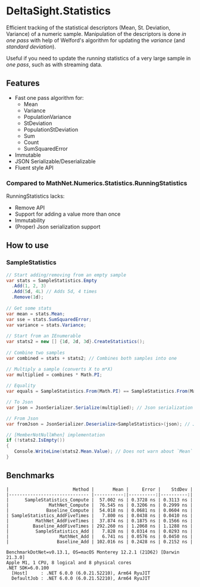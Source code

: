 # DeltaSight.Statistics
Efficient tracking of the statistical descriptors (Mean, St. Deviation, Variance) of a numeric sample.
Manipulation of the descriptors is done *in one pass* with help of Welford's algorithm for updating the *variance* (and *standard deviation*).

Useful if you need to update the *running* statistics of a very large sample in *one pass*, such as with streaming data.

## Features
* Fast one pass algorithm for:
   - Mean
   - Variance
   - PopulationVariance
   - StDeviation
   - PopulationStDeviation
   - Sum
   - Count
   - SumSquaredError
* Immutable
* JSON Serializable/Deserializable
* Fluent style API

### Compared to MathNet.Numerics.Statistics.RunningStatistics
RunningStatistics lacks:
- Remove API
- Support for adding a value more than once
- Immutability
- (Proper) Json serialization support


## How to use
### SampleStatistics
```csharp
// Start adding/removing from an empty sample
var stats = SampleStatistics.Empty
  .Add(1, 2, 3)
  .Add(5d, 4L) // Adds 5d, 4 times
  .Remove(1d);
  
// Get some stats
var mean = stats.Mean;
var sse = stats.SumSquaredError;
var variance = stats.Variance;
  
// Start from an IEnumerable
var stats2 = new [] {1d, 2d, 3d}.CreateStatistics();
 
// Combine two samples
var combined = stats + stats2; // Combines both samples into one

// Multiply a sample (converts X to m*X)
var multiplied = combines * Math.PI;
 
// Equality
var equals = SampleStatistics.From(Math.PI) == SampleStatistics.From(Math.PI); // true

// To Json
var json = JsonSerializer.Serialize(multiplied); // Json serialization supported

// From Json
var fromJson = JsonSerializer.Deserialize<SampleStatistics>(json); // Json deserialization supported

// [MemberNotNullWhen] implementation
if (!stats2.IsEmpty())
{
   Console.WriteLine(stats2.Mean.Value); // Does not warn about `Mean` being possibly null
}
```
## Benchmarks
```
|                        Method |       Mean |     Error |    StdDev |
|------------------------------ |-----------:|----------:|----------:|
|      SampleStatistics_Compute |  57.002 ns | 0.3728 ns | 0.3113 ns |
|               MathNet_Compute |  76.545 ns | 0.3206 ns | 0.2999 ns |
|              Baseline_Compute |  54.018 ns | 0.0681 ns | 0.0604 ns |
| SampleStatistics_AddFiveTimes |   7.800 ns | 0.0438 ns | 0.0410 ns |
|          MathNet_AddFiveTimes |  37.874 ns | 0.1875 ns | 0.1566 ns |
|         Baseline_AddFiveTimes | 292.260 ns | 1.2068 ns | 1.1288 ns |
|          SampleStatistics_Add |   7.828 ns | 0.0314 ns | 0.0293 ns |
|                   MathNet_Add |   6.741 ns | 0.0576 ns | 0.0450 ns |
|                  Baseline_Add | 102.016 ns | 0.2428 ns | 0.2152 ns |
```
```
BenchmarkDotNet=v0.13.1, OS=macOS Monterey 12.2.1 (21D62) [Darwin 21.3.0]
Apple M1, 1 CPU, 8 logical and 8 physical cores
.NET SDK=6.0.100
  [Host]     : .NET 6.0.0 (6.0.21.52210), Arm64 RyuJIT
  DefaultJob : .NET 6.0.0 (6.0.21.52210), Arm64 RyuJIT
```